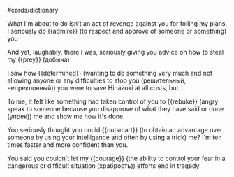 #cards/dictionary 

What I'm about to do isn't an act of revenge against you for foiling my plans. I seriously do {{admire}} (to respect and approve of someone or something) you 

And yet, laughably, there I was, seriously giving you advice on how to steal my {{prey}} (добыча) 

I saw how {{determined}} (wanting to do something very much and not allowing anyone or any difficulties to stop you (решительный, непреклонный)) you were to save Hinazuki at all costs, but ... <!--SR:!2024-03-29,35,257-->  

To me, it felt like something had taken control of you to {{rebuke}} (angry speak to someone because you disapprove of what they have said or done (упрек)) me and show me how it's done. <!--SR:!2024-04-26,65,274--> 

You seriously thought you could {{outsmart}} (to obtain an advantage over someone by using your intelligence and often by using a trick) me? I'm ten times faster and more confident than you. <!--SR:!2024-05-27,101,290-->

You said you couldn't let my {{courage}} (the ability to control your fear in a dangerous or difficult situation (храбрость)) efforts end in tragedy 